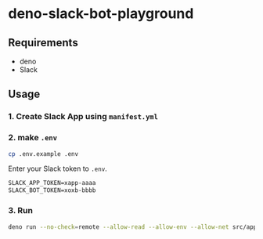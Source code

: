 # deno-slack-bot-playground

## Requirements

- deno
- Slack

## Usage

### 1. Create Slack App using `manifest.yml`

### 2. make `.env`

```sh
cp .env.example .env
```

Enter your Slack token to `.env`.

```txt
SLACK_APP_TOKEN=xapp-aaaa
SLACK_BOT_TOKEN=xoxb-bbbb
```

### 3. Run

```sh
deno run --no-check=remote --allow-read --allow-env --allow-net src/app.ts
```
